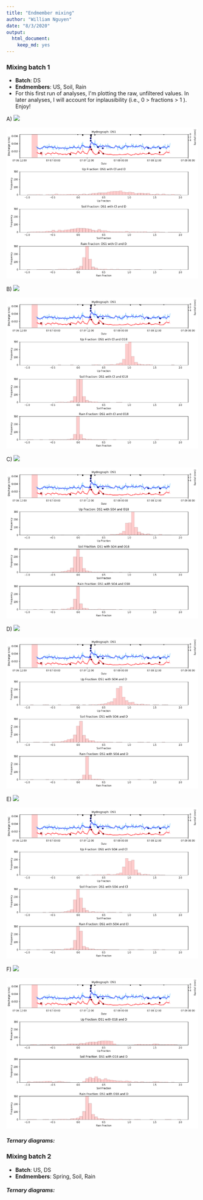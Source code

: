 ```yaml
---
title: "Endmember mixing"
author: "William Nguyen"
date: "8/3/2020"
output: 
  html_document:
    keep_md: yes
---
```


### Mixing batch 1
- **Batch**: DS
- **Endmembers**: US, Soil, Rain 
- For this first run of analyses, I'm plotting the raw, unfiltered values. In later analyses, I will account for inplausibility (i.e., 0 > fractions > 1 ). Enjoy!

A) <img src="https://render.githubusercontent.com/render/math?math=Cl, \delta D">

![mb1a](https://github.com/wdnguyen/CR/blob/master/mcfigs_test/ClD.gif?raw=true "A")

B) <img src="https://render.githubusercontent.com/render/math?math=Cl, \delta^{18}O">

![mb1b](https://github.com/wdnguyen/CR/blob/master/mcfigs_test/ClO18.gif?raw=true "B")

C) <img src="https://render.githubusercontent.com/render/math?math=SO_{4}, \delta^{18}O">

![mb1c](https://github.com/wdnguyen/CR/blob/master/mcfigs_test/SO4O18.gif?raw=true "C")

D) <img src="https://render.githubusercontent.com/render/math?math=SO_{4}, \delta D">

![mb1d](https://github.com/wdnguyen/CR/blob/master/mcfigs_test/SO4D.gif?raw=true "D")

E) <img src="https://render.githubusercontent.com/render/math?math=SO_{4}, Cl">

![mb1e](https://github.com/wdnguyen/CR/blob/master/mcfigs_test/SO4Cl.gif?raw=true "E")

F) <img src="https://render.githubusercontent.com/render/math?math=\delta^{18}, \delta D">

![mb1f](https://github.com/wdnguyen/CR/blob/master/mcfigs_test/O18D.gif?raw=true "F")

##### Ternary diagrams:

### Mixing batch 2
- **Batch**: US, DS
- **Endmembers**: Spring, Soil, Rain 

##### Ternary diagrams:
